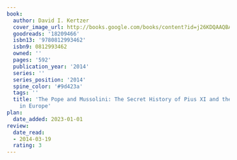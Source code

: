 ```yaml
---
book:
  author: David I. Kertzer
  cover_image_url: http://books.google.com/books/content?id=j26KDQAAQBAJ&printsec=frontcover&img=1&zoom=1&edge=curl&source=gbs_api
  goodreads: '18209466'
  isbn13: '9780812993462'
  isbn9: 0812993462
  owned: ''
  pages: '592'
  publication_year: '2014'
  series: ''
  series_position: '2014'
  spine_color: '#9d423a'
  tags: ''
  title: 'The Pope and Mussolini: The Secret History of Pius XI and the Rise of Fascism
    in Europe'
plan:
  date_added: 2023-01-01
review:
  date_read:
  - 2014-03-19
  rating: 3
---
```

